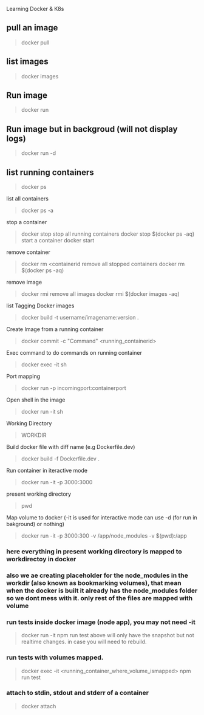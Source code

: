Learning Docker & K8s

## pull an image
>docker pull <imagename>

## list images
>docker images

## Run image
>docker run <imageid>
## Run image but in backgroud (will not display logs)
>docker run -d <imageid>

## list running containers
>docker ps

list all containers
>docker ps -a

stop a container
>docker stop <containerid>
stop all running containers
>docker stop $(docker ps -aq)
start a container
>docker start <containerid>

remove container
>docker rm <containerid
remove all stopped containers
>docker rm $(docker ps -aq)

remove image
>docker rmi <imageid>
remove all images
>docker rmi $(docker images -aq)

list 
Tagging Docker images
>docker build -t username/imagename:version .

Create Image from a running container
>docker commit -c "Command" <running_containerid>

Exec command to do commands on running container
>docker exec -it <containerid> sh

Port mapping
>docker run -p incomingport:containerport <imageid>

Open shell in the  image
>docker run -it <imageid> sh

Working Directory
>WORKDIR <directory>

Build docker file with diff name (e.g Dockerfile.dev)
>docker build -f Dockerfile.dev .

Run container in iteractive mode
>docker run -it -p 3000:3000 <containerid>

present working directory
>pwd

Map volume to docker (-it is used for interactive mode can use -d (for run in bakground) or nothing)
>docker run -it -p 3000:300 -v /app/node_modules -v $(pwd):/app <imageid>
### here everything in present working  directory is mapped to workdirectoy in docker
### also we ae creating placeholder for the node_modules in the workdir (also known as bookmarking volumes), that mean when the docker is built it already has the node_modules folder so we dont mess with it. only rest of the files are mapped with volume

### run tests inside docker image (node app), you may not need -it
>docker run -it <imageid> npm run test
above will only have the snapshot but not realtime changes. in case you will need to rebuild.

### run tests with volumes mapped.
>docker exec -it <running_container_where_volume_ismapped> npm run test

### attach to stdin, stdout and stderr of a container
>docker attach <runningcontaainerid>